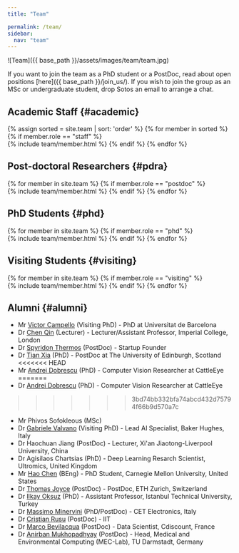 ```yaml
---
title: "Team"

permalink: /team/
sidebar:
  nav: "team"
---
```

![Team]({{ base_path }}/assets/images/team/team.jpg)

If you want to join the team as a PhD student or a PostDoc, read about open
positions [here]({{ base_path }}/join_us/). If you wish to join the group as an
MSc or undergraduate student, drop Sotos an email to arrange a chat.

## Academic Staff {#academic}

{% assign sorted = site.team | sort: 'order' %}
{% for member in sorted %}
  {% if member.role == "staff" %}  
    {% include team/member.html %}
  {% endif %}
{% endfor %}

## Post-doctoral Researchers {#pdra}

{% for member in site.team %}
  {% if member.role == "postdoc" %}  
    {% include team/member.html %}
  {% endif %}
{% endfor %}

## PhD Students {#phd}

{% for member in site.team %}
  {% if member.role == "phd" %}  
    {% include team/member.html %}
  {% endif %}
{% endfor %}


## Visiting Students {#visiting}

{% for member in site.team %}
  {% if member.role == "visiting" %}  
    {% include team/member.html %}
  {% endif %}
{% endfor %}

## Alumni {#alumni}


* Mr [Victor Campello](https://www.linkedin.com/in/v%C3%ADctor-m-campello-b3b635130) (Visiting PhD) - PhD at Universitat de Barcelona
* Dr [Chen Qin](https://sites.google.com/view/chen-qin/) (Lecturer) - Lecturer/Assistant Professor, Imperial College, London
* Dr [Spyridon Thermos](https://spthermo.github.io/) (PostDoc) - Startup Founder
* Dr [Tian Xia](https://www.linkedin.com/in/tian-xia-67b5b8109/) (PhD) - PostDoc at The University of Edinburgh, Scotland
<<<<<<< HEAD
* Mr [Andrei Dobrescu](https://www.linkedin.com/in/andreidobrescu/) (PhD) - Computer Vision Researcher at CattleEye
=======
* Dr [Andrei Dobrescu](https://www.linkedin.com/in/andreidobrescu) (PhD) - Computer Vision Researcher at CattleEye
>>>>>>> 3bd74bb332bfa74abcd432d75794f66b9d570a7c
* Mr Phivos Sofokleous (MSc)
* Dr [Gabriele Valvano](https://www.linkedin.com/in/gabriele-valvano/?locale=en_US) (Visiting PhD) - Lead AI Specialist, Baker Hughes, Italy
* Dr Haochuan Jiang (PostDoc) - Lecturer, Xi'an Jiaotong-Liverpool University, China
* Dr Agisilaos Chartsias (PhD) - Deep Learning Resarch Scientist, Ultromics, United Kingdom
* Mr [Hao Chen](https://www.linkedin.com/in/haochen97) (BEng) - PhD Student,
  Carnegie Mellon University, United States
* Dr [Thomas Joyce](https://biomed.ee.ethz.ch/institute/People/person-detail.MjU0MzMx.TGlzdC8yNTA2LC0xMTc1NTEzMTIz.html)
  (PostDoc) - PostDoc, ETH Zurich, Switzerland
* Dr [Ilkay Oksuz](https://sites.google.com/view/oksuzilkay) (PhD) - Assistant
  Professor, Istanbul Technical University, Turkey
* Dr [Massimo Minervini](https://www.linkedin.com/in/minervini/) (PhD/PostDoc) -
  CET Electronics, Italy
* Dr [Cristian Rusu](https://www.ncirl.ie/About/A-Z-Staff-Directory/Staff/347)
  (PostDoc) - IIT
* Dr [Marco Bevilacqua](https://www.linkedin.com/in/marcobevilacqua) (PostDoc) -
  Data Scientist, Cdiscount, France
* Dr [Anirban Mukhopadhyay](https://sites.google.com/site/geometricanirban/)
  (PostDoc) - Head, Medical and Environmental Computing (MEC-Lab), TU Darmstadt,
  Germany

